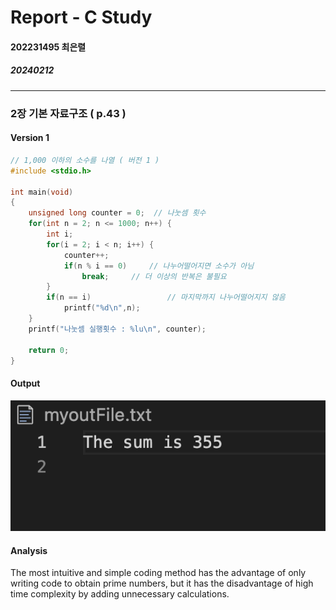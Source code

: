 # Report - C Study

#### 202231495 최은렬
##### 20240212
---
### 2장 기본 자료구조 ( p.43 )
#### Version 1

```c
// 1,000 이하의 소수를 나열 ( 버전 1 )
#include <stdio.h>

int main(void)
{
	unsigned long counter = 0;  // 나눗셈 횟수
	for(int n = 2; n <= 1000; n++) {
        int i;
		for(i = 2; i < n; i++) {
			counter++;
			if(n % i == 0)     // 나누어떨어지면 소수가 아님
				break;     // 더 이상의 반복은 불필요
        }
		if(n == i)                 // 마지막까지 나누어떨어지지 않음
			printf("%d\n",n);
	}
	printf("나눗셈 실행횟수 : %lu\n", counter);

	return 0;
}
```
#### Output
![result|220](../picture/pic_1.png)

#### Analysis
The most intuitive and simple coding method has the advantage of only writing code to obtain prime numbers, but it has the disadvantage of high time complexity by adding unnecessary calculations.

